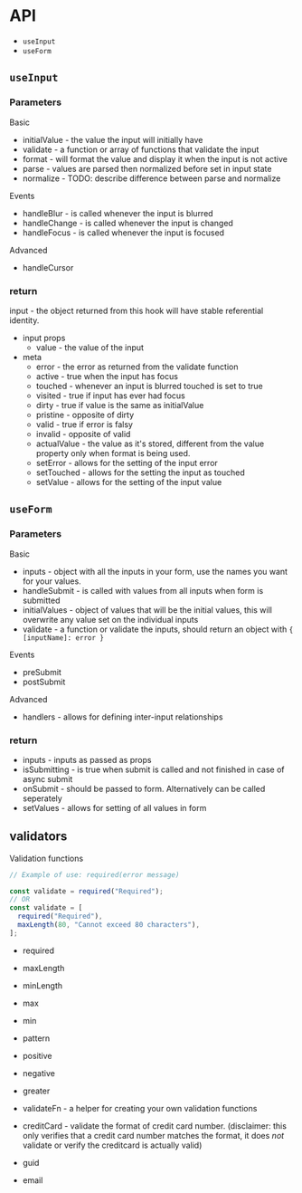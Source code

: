 # API

- `useInput`
- `useForm`

## `useInput`

### Parameters

Basic

- initialValue - the value the input will initially have
- validate - a function or array of functions that validate the input
- format - will format the value and display it when the input is not active
- parse - values are parsed then normalized before set in input state
- normalize - TODO: describe difference between parse and normalize

Events

- handleBlur - is called whenever the input is blurred
- handleChange - is called whenever the input is changed
- handleFocus - is called whenever the input is focused

Advanced

- handleCursor

### return

input - the object returned from this hook will have stable referential identity.

- input props
  - value - the value of the input
- meta
  - error - the error as returned from the validate function
  - active - true when the input has focus
  - touched - whenever an input is blurred touched is set to true
  - visited - true if input has ever had focus
  - dirty - true if value is the same as initialValue
  - pristine - opposite of dirty
  - valid - true if error is falsy
  - invalid - opposite of valid
  - actualValue - the value as it's stored, different from the value property only when format is being used.
  - setError - allows for the setting of the input error
  - setTouched - allows for the setting the input as touched
  - setValue - allows for the setting of the input value

## `useForm`

### Parameters

Basic

- inputs - object with all the inputs in your form, use the names you want for your values.
- handleSubmit - is called with values from all inputs when form is submitted
- initialValues - object of values that will be the initial values, this will overwrite any value set on the individual inputs
- validate - a function or validate the inputs, should return an object with `{ [inputName]: error }`

Events

- preSubmit
- postSubmit

Advanced

- handlers - allows for defining inter-input relationships

### return

- inputs - inputs as passed as props
- isSubmitting - is true when submit is called and not finished in case of async submit
- onSubmit - should be passed to form. Alternatively can be called seperately
- setValues - allows for setting of all values in form

## validators

Validation functions

```js
// Example of use: required(error message)

const validate = required("Required");
// OR
const validate = [
  required("Required"),
  maxLength(80, "Cannot exceed 80 characters"),
];
```

- required
- maxLength
- minLength
- max
- min
- pattern
- positive
- negative
- greater

- validateFn - a helper for creating your own validation functions
- creditCard - validate the format of credit card number. (disclaimer: this only verifies that a credit card number matches the format, it does _not_ validate or verify the creditcard is actually valid)
- guid
- email
